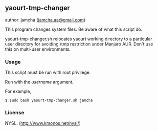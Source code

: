 ## yaourt-tmp-changer
author: jamcha (jamcha.aa@gmail.com)

This program changes system files. Be aware of what this script do.

yaourt-tmp-changer.sh relocates yaourt working directory to a particular user directory for avoiding /tmp restriction under Manjaro AUR.
Don't use this on multi-user environments.

### Usage
This script must be run with root privilege.

Run with the *username* argument.

For example,

    $ sudo bash yaourt-tmp-changer.sh jamcha

### License
NYSL. (http://www.kmonos.net/nysl/)
